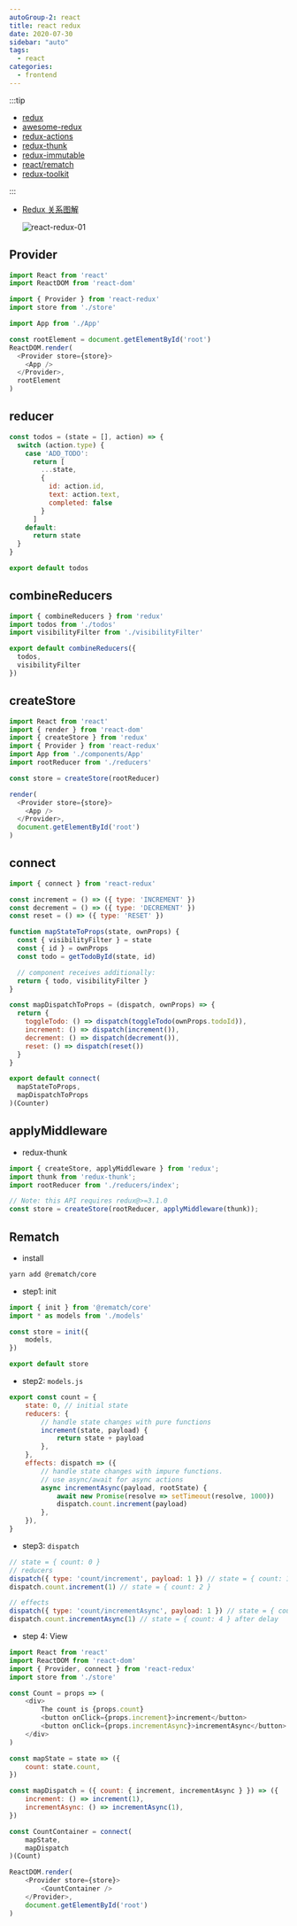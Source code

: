 ```yaml
---
autoGroup-2: react
title: react redux
date: 2020-07-30
sidebar: "auto"
tags:
  - react
categories:
  - frontend
---
```



:::tip

- [redux](https://github.com/reduxjs/redux)
- [awesome-redux](https://github.com/xgrommx/awesome-redux)
- [redux-actions](https://github.com/redux-utilities/redux-actions)
- [redux-thunk](https://github.com/reduxjs/redux-thunk)
- [redux-immutable](https://github.com/facebook/immutable-js)
- [react/rematch](https://rematch.github.io/rematch)
- [redux-toolkit](https://github.com/reduxjs/redux-toolkit)

:::

- [Redux 关系图解](https://segmentfault.com/a/1190000011473973)

  ![react-redux-01](https://cdn.jsdelivr.net/gh/chengzao/imgbed@main/images/react-redux-01.png)

## Provider

```js
import React from 'react'
import ReactDOM from 'react-dom'

import { Provider } from 'react-redux'
import store from './store'

import App from './App'

const rootElement = document.getElementById('root')
ReactDOM.render(
  <Provider store={store}>
    <App />
  </Provider>,
  rootElement
)
```

## reducer

```js
const todos = (state = [], action) => {
  switch (action.type) {
    case 'ADD_TODO':
      return [
        ...state,
        {
          id: action.id,
          text: action.text,
          completed: false
        }
      ]
    default:
      return state
  }
}

export default todos
```

## combineReducers

```js
import { combineReducers } from 'redux'
import todos from './todos'
import visibilityFilter from './visibilityFilter'

export default combineReducers({
  todos,
  visibilityFilter
})
```

## createStore

```js
import React from 'react'
import { render } from 'react-dom'
import { createStore } from 'redux'
import { Provider } from 'react-redux'
import App from './components/App'
import rootReducer from './reducers'

const store = createStore(rootReducer)

render(
  <Provider store={store}>
    <App />
  </Provider>,
  document.getElementById('root')
)
```

## connect

```js
import { connect } from 'react-redux'

const increment = () => ({ type: 'INCREMENT' })
const decrement = () => ({ type: 'DECREMENT' })
const reset = () => ({ type: 'RESET' })

function mapStateToProps(state, ownProps) {
  const { visibilityFilter } = state
  const { id } = ownProps
  const todo = getTodoById(state, id)

  // component receives additionally:
  return { todo, visibilityFilter }
}

const mapDispatchToProps = (dispatch, ownProps) => {
  return {
    toggleTodo: () => dispatch(toggleTodo(ownProps.todoId)),
    increment: () => dispatch(increment()),
    decrement: () => dispatch(decrement()),
    reset: () => dispatch(reset())
  }
}

export default connect(
  mapStateToProps,
  mapDispatchToProps
)(Counter)
```

## applyMiddleware

- redux-thunk

```js
import { createStore, applyMiddleware } from 'redux';
import thunk from 'redux-thunk';
import rootReducer from './reducers/index';

// Note: this API requires redux@>=3.1.0
const store = createStore(rootReducer, applyMiddleware(thunk));
```

## Rematch

- install

```bash
yarn add @rematch/core
```

- step1: init

```js
import { init } from '@rematch/core'
import * as models from './models'

const store = init({
	models,
})

export default store
```

- step2: `models.js`

```js
export const count = {
	state: 0, // initial state
	reducers: {
		// handle state changes with pure functions
		increment(state, payload) {
			return state + payload
		},
	},
	effects: dispatch => ({
		// handle state changes with impure functions.
		// use async/await for async actions
		async incrementAsync(payload, rootState) {
			await new Promise(resolve => setTimeout(resolve, 1000))
			dispatch.count.increment(payload)
		},
	}),
}
```

- step3: `dispatch`

```js
// state = { count: 0 }
// reducers
dispatch({ type: 'count/increment', payload: 1 }) // state = { count: 1 }
dispatch.count.increment(1) // state = { count: 2 }

// effects
dispatch({ type: 'count/incrementAsync', payload: 1 }) // state = { count: 3 } after delay
dispatch.count.incrementAsync(1) // state = { count: 4 } after delay
```

- step 4: View

```js
import React from 'react'
import ReactDOM from 'react-dom'
import { Provider, connect } from 'react-redux'
import store from './store'

const Count = props => (
	<div>
		The count is {props.count}
		<button onClick={props.increment}>increment</button>
		<button onClick={props.incrementAsync}>incrementAsync</button>
	</div>
)

const mapState = state => ({
	count: state.count,
})

const mapDispatch = ({ count: { increment, incrementAsync } }) => ({
	increment: () => increment(1),
	incrementAsync: () => incrementAsync(1),
})

const CountContainer = connect(
	mapState,
	mapDispatch
)(Count)

ReactDOM.render(
	<Provider store={store}>
		<CountContainer />
	</Provider>,
	document.getElementById('root')
)
```
